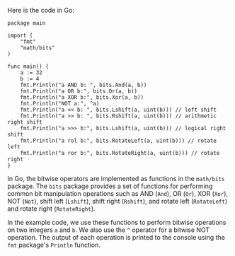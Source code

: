  Here is the code in Go:
```
package main

import (
	"fmt"
	"math/bits"
)

func main() {
	a := 32
	b := 4
	fmt.Println("a AND b: ", bits.And(a, b))
	fmt.Println("a OR b:", bits.Or(a, b))
	fmt.Println("a XOR b:", bits.Xor(a, b))
	fmt.Println("NOT a:", ^a)
	fmt.Println("a << b: ", bits.Lshift(a, uint(b))) // left shift
	fmt.Println("a >> b: ", bits.Rshift(a, uint(b))) // arithmetic right shift
	fmt.Println("a >>> b:", bits.Lshift(a, uint(b))) // logical right shift
	fmt.Println("a rol b:", bits.RotateLeft(a, uint(b))) // rotate left
	fmt.Println("a ror b:", bits.RotateRight(a, uint(b))) // rotate right
}
```
In Go, the bitwise operators are implemented as functions in the `math/bits` package. The `bits` package provides a set of functions for performing common bit manipulation operations such as AND (`And`), OR (`Or`), XOR (`Xor`), NOT (`Not`), shift left (`Lshift`), shift right (`Rshift`), and rotate left (`RotateLeft`) and rotate right (`RotateRight`).

In the example code, we use these functions to perform bitwise operations on two integers `a` and `b`. We also use the `^` operator for a bitwise NOT operation. The output of each operation is printed to the console using the `fmt` package's `Println` function.
